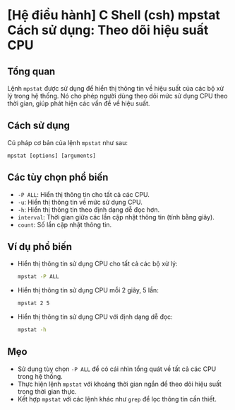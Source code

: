 # [Hệ điều hành] C Shell (csh) mpstat Cách sử dụng: Theo dõi hiệu suất CPU

## Tổng quan
Lệnh `mpstat` được sử dụng để hiển thị thông tin về hiệu suất của các bộ xử lý trong hệ thống. Nó cho phép người dùng theo dõi mức sử dụng CPU theo thời gian, giúp phát hiện các vấn đề về hiệu suất.

## Cách sử dụng
Cú pháp cơ bản của lệnh `mpstat` như sau:
```
mpstat [options] [arguments]
```

## Các tùy chọn phổ biến
- `-P ALL`: Hiển thị thông tin cho tất cả các CPU.
- `-u`: Hiển thị thông tin về mức sử dụng CPU.
- `-h`: Hiển thị thông tin theo định dạng dễ đọc hơn.
- `interval`: Thời gian giữa các lần cập nhật thông tin (tính bằng giây).
- `count`: Số lần cập nhật thông tin.

## Ví dụ phổ biến
- Hiển thị thông tin sử dụng CPU cho tất cả các bộ xử lý:
  ```bash
  mpstat -P ALL
  ```

- Hiển thị thông tin sử dụng CPU mỗi 2 giây, 5 lần:
  ```bash
  mpstat 2 5
  ```

- Hiển thị thông tin sử dụng CPU với định dạng dễ đọc:
  ```bash
  mpstat -h
  ```

## Mẹo
- Sử dụng tùy chọn `-P ALL` để có cái nhìn tổng quát về tất cả các CPU trong hệ thống.
- Thực hiện lệnh `mpstat` với khoảng thời gian ngắn để theo dõi hiệu suất trong thời gian thực.
- Kết hợp `mpstat` với các lệnh khác như `grep` để lọc thông tin cần thiết.